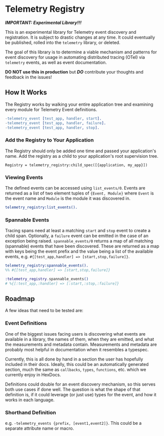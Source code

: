 # Telemetry Registry

***IMPORTANT: Experimental Library!!!***

This is an experimental library for Telemetry event discovery and registration. It is subject
to drastic changes at any time. It could eventually be published, rolled into the `telemetry`
library, or deleted.

The goal of this library is to determine a viable mechanism and patterns for event discovery
for usage in automating distributed tracing (OTel) via `telemetry` events, as well as event
documentation.

**DO NOT use this in production** but **_DO_** contribute your thoughts and feedback in the
issues!

## How It Works

The Registry works by walking your entire application tree and examining every module for
Telemetry Event definitions. 

```erlang
-telemetry_event [test_app, handler, start].
-telemetry_event [test_app, handler, failure].
-telemetry_event [test_app, handler, stop].
```

### Add the Registry to Your Application

The Registry should only be added one time and passed your application's name. Add the registry
as a child to your application's root supervision tree.

```
Registry = telemetry_registry:child_spec([{application, my_app}])
```

### Viewing Events

The defined events can be accessed using `list_events/0`. Events are returned as a list of 
two element tuples of `{Event, Module}` where `Event` is the event name and `Module` is the
module it was discovered in.

```erlang
telemetry_registry:list_events().
```

### Spannable Events

Tracing spans need at least a matching `start` and `stop` event to create a child span.
Optionally, a `failure` event can be emitted in the case of an exception being raised.
`spannable_events/0` returns a map of all matching (spannable) events that have been
discovered. These are returned as a map with keys being the event prefix and the value
being a list of the available events, e.g. `#{[test_app,handler] => [start,stop,failure]}`.

```erlang
telemetry_registry:spannable_events().
%% #{[test_app,handler] => [start,stop,failure]}
```

```elixir
:telemetry_registry.spannable_events()
# %{[:test_app,:handler] => [:start,:stop,:failure]}
```

## Roadmap

A few ideas that need to be tested are:

### Event Definitions

One of the biggest issues facing users is discovering what events are available in a library,
the names of them, when they are emitted, and what the measurements and metadata contain.
Measurements and metadata are probably most helpful in documentation when it resembles a
typespec.

Currently, this is all done by hand in a section the user has hopefully included in their docs.
Ideally, this could be an automatically generated section, much the same as `callbacks`, `types`,
`functions`, etc. which we currently enjoy in HexDocs.
    
Definitions could double for an event discovery mechanism, so this serves both use cases
if done well. The question is what the shape of that definition is, if it could leverage
(or just use) types for the event, and how it works in each language.
  
### Shorthand Definition

e.g. `-telemetry_events {prefix, [event1,event2]}`. This could be a separate attribute name or
macro.

